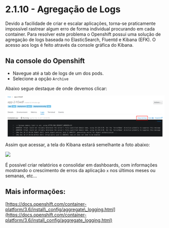 # 2.1.10 - Agregação de Logs

Devido a facilidade de criar e escalar aplicações, torna-se praticamente impossível rastrear algum erro de forma individual procurando em cada container. Para resolver este problema o Openshift possui uma solução de agregação de logs baseada no ElasticSearch, Fluentd e Kibana \(EFK\). O acesso aos logs é feito através da console gráfica do Kibana.

## Na console do Openshift

* Navegue até a tab de logs de um dos pods.
* Selecione a opção `Archive`

Abaixo segue destaque de onde devemos clicar:

![](../../.gitbook/assets/selection_089.png)

Assim que acessar, a tela do Kibana estará semelhante a foto abaixo:

![](https://storage.googleapis.com/workshop-openshift/log-aggregation.png)

É possível criar relatórios e consolidar em dashboards, com informações mostrando o crescimento de erros da aplicação `x` nos últimos meses ou semanas, etc...

## Mais informações:

[https://docs.openshift.com/container-platform/3.6/install\_config/aggregate\_logging.html](https://docs.openshift.com/container-platform/3.6/install_config/aggregate_logging.html)

